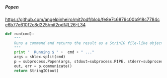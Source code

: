 ##### Popen

https://github.com/angelpinheiro/mit2pdf/blob/fe8e7c6879c00b918c7784ce6b77e610f2c8d225/mit2pdf#L26-L34

```python
def run(cmd):
    """
    Runs a command and returns the result as a StrinIO file-like object
    """
    print "  Running $ " +  cmd + " ..."
    args = shlex.split(cmd)
    p = subprocess.Popen(args, stdout=subprocess.PIPE, stderr=subprocess.PIPE)
    out, err = p.communicate()
    return StringIO(out)
```

